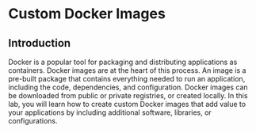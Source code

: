 # Custom Docker Images

## Introduction

Docker is a popular tool for packaging and distributing applications as containers. Docker images are at the heart of this process. An image is a pre-built package that contains everything needed to run an application, including the code, dependencies, and configuration. Docker images can be downloaded from public or private registries, or created locally. In this lab, you will learn how to create custom Docker images that add value to your applications by including additional software, libraries, or configurations.
